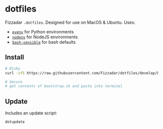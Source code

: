 # dotfiles

Fizzadar `.dotfiles`. Designed for use on MacOS & Ubuntu. Uses:

+ [`pyenv`](https://github.com/pyenv/pyenv) for Python environments
+ [`nodenv`](https://github.com/nodenv/nodenv) for NodeJS environments
+ [`bash-sensible`](https://github.com/mrzool/bash-sensible) for bash defaults


## Install

```sh
# Risky
curl -sfS https://raw.githubusercontent.com/Fizzadar/dotfiles/develop/bootstrap.sh | bash

# Secure
# get contents of bootstrap.sh and paste into terminal
```

## Update

Includes an update script:

```sh
dotupdate
```

